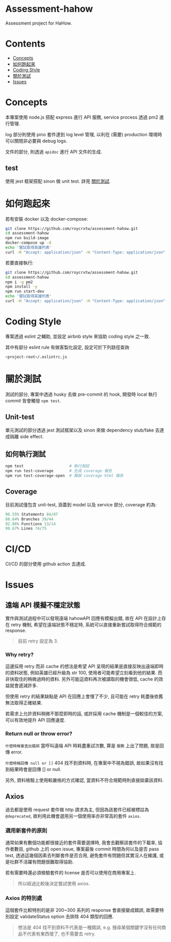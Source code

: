 # Assessment-hahow

Assessment project for HaHow.

# Contents

- [Concepts](#concepts)
- [如何跑起來](#如何跑起來)
- [Coding Style](#Coding-Style)
- [關於測試](#關於測試)
- [Issues](#Issues)

# Concepts

本專案使用 node.js 搭配 express 進行 API 服務, service process 透過 pm2 進行管理.

log 部分則使用 pino 套件達到 log level 管理, 以利在 (需要) production 環境時可以關閉非必要與 debug logs.

文件的部分, 則透過 `apidoc` 進行 API 文件的生成.

## test

使用 jest 框架搭配 sinon 做 unit test. 詳見 [關於測試](#關於測試).


# 如何跑起來

若有安裝 docker 以及 docker-compose:

```bash
git clone https://github.com/roycrxtw/assessment-hahow.git
cd assessment-hahow
npm run build-image
docker-compose up -d
echo '嘗試取得英雄列表'
curl -H "Accept: application/json" -H "Content-Type: application/json" -H "Name: hahow" -H "Password: rocks" -X GET http://localhost:3310/heroes
```

若要直接執行:

```bash
git clone https://github.com/roycrxtw/assessment-hahow.git
cd assessment-hahow
npm i -g pm2
npm install -y
npm run start-dev
echo '嘗試取得英雄列表'
curl -H "Accept: application/json" -H "Content-Type: application/json" -H "Name: hahow" -H "Password: rocks" -X GET http://localhost:3310/heroes
```

# Coding Style

專案透過 eslint 之輔助, 並設定 airbnb style 來協助 coding style 之一致.

其中有部分 eslint rule 有做客製化設定, 設定可於下列路徑查詢
```bash
<project-root>/.eslintrc.js
```

# 關於測試

測試的部分, 專案中透過 husky 去做 pre-commit 的 hook, 開發時 local 執行 commit 皆會觸發 `npm test`.

## Unit-test

單元測試的部分透過 jest 測試框架以及 sinon 來做 dependency stub/fake 去達成隔離 side effect.

## 如何執行測試

```bash
npm test                    # 執行測試
npm run test-coverage       # 生成 coverage 報告
npm run test-coverage-open  # 開啟 coverage html 報告
```

## Coverage

目前測試僅包含 unit-test, 涵蓋到 model 以及 service 部分, coverage 約為:

```js
96.55% Statements 84/87
88.64% Branches 39/44
92.86% Functions 13/14
98.67% Lines 74/75
```

# CI/CD

CI/CD 的部分使用 github action 去達成.

# Issues

## 遠端 API 模擬不穩定狀態

實作與測試過程中可以發現遠端 hahowAPI 回應有模擬出錯, 故在 API 在設計上存在 retry 機制, 希望在遠端狀態不穩定時,
系統可以直接重新嘗試取得符合規範的 response.

> 目前 retry 設定為 3.

### Why retry?

這邊採用 retry 而非 cache 的想法是希望 API 呈現的結果是直接反映出遠端即時的資料狀態, 例如英雄已經升級為 str 100, 使用者可能希望立刻看到他的結果.
而非快取住的稍微過時的資料. 另外可能這資料再次被讀取的機會很低, cache 的效益就會遞減許多.

但使用 retry 的結果缺點是 API 在回應上會慢了不少, 且可能在 retry 耗盡後依舊無法取得正確結果.

若需求上允許資料稍微不那麼即時的話, 或許採用 cache 機制是一個較佳的方案, 可以有效地提升 API 回應速度.

### Return null or throw error?

`什麼時候會丟出錯誤` 當呼叫遠端 API 時耗盡重試次數, 算是 `服務` 上出了問題, 故是回傳 error.

`什麼時候回傳 null or []` 404 找不到資料時, 在專案中不視為錯誤, 故如果沒有找到結果時會是回傳 [] or null.

另外, 資料檢驗上使用較嚴格的方式確認, 當資料不符合規範時則直接拋棄該資料.


## Axios

過去都是使用 request 套件做 http 請求為主, 但因為該套件已經被標註為 `@deprecated`, 故利用此機會選用另一個使用率亦非常高的套件 `axios`.

### 選用新套件的原則

通常如果有數個功能都很接近的套件需要選擇時, 我會去觀察該套件的下載率, 協作者數目, github 上的 open issue, 專案最後 commit 時間為何以及是否 pass test, 
透過這幾個因素去判斷套件是否合用, 避免套件有問題但其實沒人在維護, 或是社群不活躍有問題很難取得協助.

若有需要時還必須檢驗套件的 license 是否可以使用在商用專案上.

> 所以經過比較後決定嘗試使用 axios.

### Axios 的特別處

這個套件比較特別的是非 200~300 系列的 response 會直接變成錯誤, 故需要特別設定 validateStatus option 去排除 404 類型的回應.

> 想法是 404 找不到資料不代表是一種錯誤, e.g. 搜尋某個關鍵字沒有任何商品不代表有東西壞了, 也不需要去 retry.
